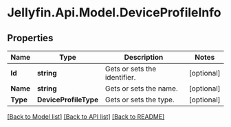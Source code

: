 
# Jellyfin.Api.Model.DeviceProfileInfo

## Properties

Name | Type | Description | Notes
------------ | ------------- | ------------- | -------------
**Id** | **string** | Gets or sets the identifier. | [optional] 
**Name** | **string** | Gets or sets the name. | [optional] 
**Type** | **DeviceProfileType** | Gets or sets the type. | [optional] 

[[Back to Model list]](../README.md#documentation-for-models)
[[Back to API list]](../README.md#documentation-for-api-endpoints)
[[Back to README]](../README.md)

